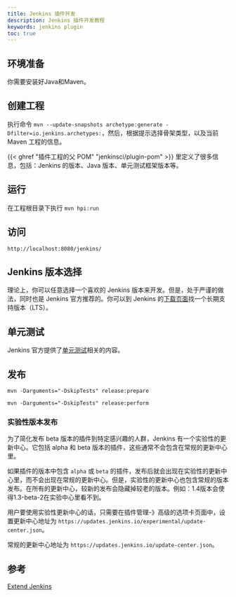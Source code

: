 ```yaml
---
title: Jenkins 插件开发
description: Jenkins 插件开发教程
keywords: jenkins plugin
toc: true
---
```


## 环境准备

你需要安装好Java和Maven。

## 创建工程

执行命令 `mvn --update-snapshots archetype:generate -Dfilter=io.jenkins.archetypes:`，然后，根据提示选择骨架类型，以及当前 Maven 工程的信息。

{{< ghref "插件工程的父 POM" "jenkinsci/plugin-pom" >}} 里定义了很多信息，包括：Jenkins 的版本、Java 版本、单元测试框架版本等。

## 运行

在工程根目录下执行 `mvn hpi:run`

## 访问

`http://localhost:8080/jenkins/`

## Jenkins 版本选择

理论上，你可以任意选择一个喜欢的 Jenkins 版本来开发。但是，处于严谨的做法，同时也是 Jenkins 官方推荐的。你可以到 Jenkins 的[下载页面](https://jenkins.io/download/)找一个长期支持版本（LTS）。

## 单元测试

Jenkins 官方提供了[单元测试](https://wiki.jenkins.io/display/JENKINS/Unit+Test)相关的内容。

## 发布

`mvn -Darguments="-DskipTests" release:prepare`

`mvn -Darguments="-DskipTests" release:perform`

### 实验性版本发布
为了简化发布 beta 版本的插件到特定感兴趣的人群，Jenkins 有一个实验性的更新中心。它包括 alpha 和 beta 版本的插件，这些通常不会包含在常规的更新中心里。

如果插件的版本中包含 `alpha` 或 `beta` 的插件，发布后就会出现在实验性的更新中心里，而不会出现在常规的更新中心。但是，实验性的更新中心也包含常规的版本发布。在所有的更新中心，较新的发布会隐藏掉较老的版本。例如：1.4版本会使得1.3-beta-2在实验中心里看不到。

用户要使用实验性更新中心的话，只需要在插件管理-》高级的选项卡页面中，设置更新中心地址为 `https://updates.jenkins.io/experimental/update-center.json`。

常规的更新中心地址为 `https://updates.jenkins.io/update-center.json`。

## 参考

[Extend Jenkins](https://wiki.jenkins.io/display/JENKINS/Extend+Jenkins)
